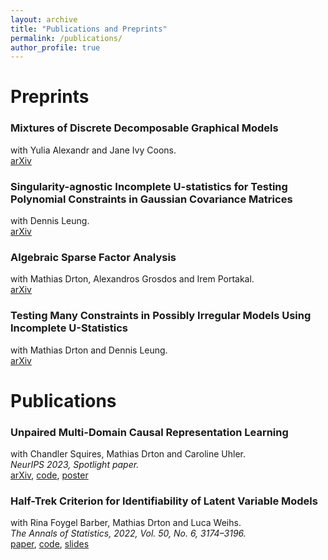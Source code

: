 ```yaml
---
layout: archive
title: "Publications and Preprints"
permalink: /publications/
author_profile: true
---
```


<!-- {% if author.googlescholar %}
  You can also find my articles on <u><a href="{{author.googlescholar}}">my Google Scholar profile</a>.</u>
{% endif %}

{% include base_path %}

{% for post in site.publications reversed %}
  {% include archive-single.html %}
{% endfor %}
 -->

# Preprints

### Mixtures of Discrete Decomposable Graphical Models
with Yulia Alexandr and Jane Ivy Coons. \
[arXiv](https://arxiv.org/abs/2401.15950)

### Singularity-agnostic Incomplete U-statistics for Testing Polynomial Constraints in Gaussian Covariance Matrices
with Dennis Leung. \
[arXiv](https://arxiv.org/abs/2401.02112)

### Algebraic Sparse Factor Analysis
with Mathias Drton, Alexandros Grosdos and Irem Portakal. \
[arXiv](https://arxiv.org/abs/2312.14762)

### Testing Many Constraints in Possibly Irregular Models Using Incomplete U-Statistics
with Mathias Drton and Dennis Leung. \
[arXiv](https://arxiv.org/abs/2208.11756)


# Publications

### Unpaired Multi-Domain Causal Representation Learning
with Chandler Squires, Mathias Drton and Caroline Uhler. \
*NeurIPS 2023, Spotlight paper.* \
[arXiv](https://arxiv.org/abs/2302.00993), [code](https://github.com/NilsSturma/multi-domain-crl), [poster](https://nilssturma.github.io/files/multi_domain_crl.pdf)

### Half-Trek Criterion for Identifiability of Latent Variable Models
with Rina Foygel Barber, Mathias Drton and Luca Weihs. \
*The Annals of Statistics, 2022, Vol. 50, No. 6, 3174–3196.* \
[paper](https://doi.org/10.1214/22-AOS2221), [code](https://github.com/Lucaweihs/SEMID), [slides](https://nilssturma.github.io/files/LF_HTC_presentation_IMS.pdf)
